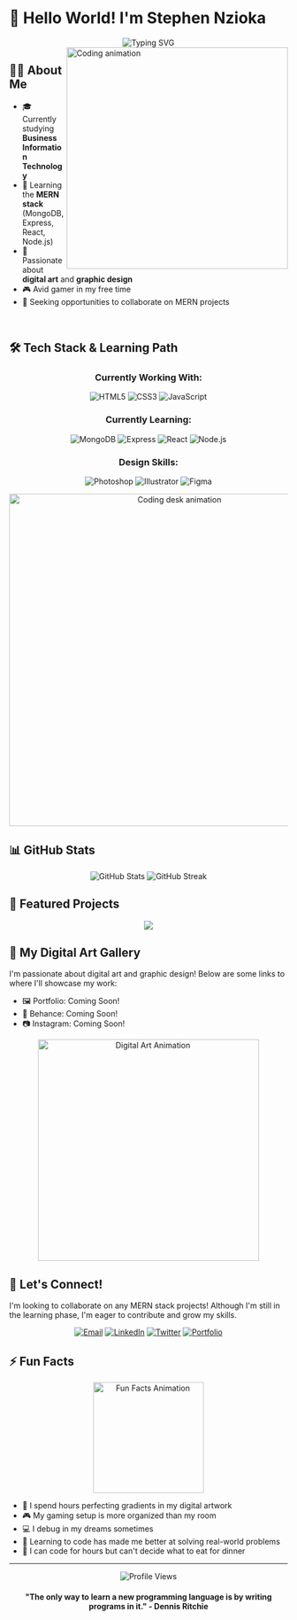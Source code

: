 # 👋 Hello World! I'm Stephen Nzioka

<div align="center">
  <img src="https://readme-typing-svg.herokuapp.com?font=Fira+Code&size=32&duration=3000&pause=1000&color=F75C7E&center=true&vCenter=true&random=false&width=600&lines=Full-Stack+Developer+in+Training;Business+Information+Technology+Student;Digital+Artist+%26+Graphics+Designer;Gaming+Enthusiast" alt="Typing SVG" />
</div>

<img align="right" width="400" src="https://media.giphy.com/media/qgQUggAC3Pfv687qPC/giphy.gif" alt="Coding animation" />

## 🧑‍💻 About Me

- 🎓 Currently studying **Business Information Technology**
- 🌱 Learning the **MERN stack** (MongoDB, Express, React, Node.js)
- 🎨 Passionate about **digital art** and **graphic design**
- 🎮 Avid gamer in my free time
- 💼 Seeking opportunities to collaborate on MERN projects

<br clear="right"/>

## 🛠️ Tech Stack & Learning Path

<div align="center">
  
### Currently Working With:
![HTML5](https://img.shields.io/badge/-HTML5-E34F26?style=for-the-badge&logo=html5&logoColor=white)
![CSS3](https://img.shields.io/badge/-CSS3-1572B6?style=for-the-badge&logo=css3)
![JavaScript](https://img.shields.io/badge/-JavaScript-F7DF1E?style=for-the-badge&logo=javascript&logoColor=black)

### Currently Learning:
![MongoDB](https://img.shields.io/badge/-MongoDB-47A248?style=for-the-badge&logo=mongodb&logoColor=white)
![Express](https://img.shields.io/badge/-Express-000000?style=for-the-badge&logo=express&logoColor=white)
![React](https://img.shields.io/badge/-React-61DAFB?style=for-the-badge&logo=react&logoColor=black)
![Node.js](https://img.shields.io/badge/-Node.js-339933?style=for-the-badge&logo=node.js&logoColor=white)

### Design Skills:
![Photoshop](https://img.shields.io/badge/-Photoshop-31A8FF?style=for-the-badge&logo=adobe-photoshop&logoColor=white)
![Illustrator](https://img.shields.io/badge/-Illustrator-FF9A00?style=for-the-badge&logo=adobe-illustrator&logoColor=white)
![Figma](https://img.shields.io/badge/-Figma-F24E1E?style=for-the-badge&logo=figma&logoColor=white)

</div>

<div align="center">
  <img src="https://media.giphy.com/media/L1R1tvI9svkIWwpVYr/giphy.gif" width="600" alt="Coding desk animation" />
</div>

## 📊 GitHub Stats

<div align="center">
  <img src="https://github-readme-stats.vercel.app/api?username=Elixir-Piloting&show_icons=true&theme=radical" alt="GitHub Stats" />
  <img src="https://github-readme-streak-stats.herokuapp.com/?user=Elixir-Piloting&theme=radical" alt="GitHub Streak" />
</div>

## 🌟 Featured Projects

<div align="center">
  <a href="#">
    <img src="https://readme-components.vercel.app/api?component=experience&company=COMING%20SOON&role=MERN%20Project&duration=2025&location=Stay%20Tuned&description=My%20first%20full-stack%20web%20application%20using%20the%20MERN%20stack." />
  </a>
</div>

## 🎨 My Digital Art Gallery

I'm passionate about digital art and graphic design! Below are some links to where I'll showcase my work:
- 🖼️ Portfolio: Coming Soon!
- 🎨 Behance: Coming Soon!
- 📷 Instagram: Coming Soon!

<div align="center">
  <img src="https://media.giphy.com/media/3oKIPeQ5Uz4gU6ID5K/giphy.gif" width="400" alt="Digital Art Animation" />
</div>

## 🤝 Let's Connect!

I'm looking to collaborate on any MERN stack projects! Although I'm still in the learning phase, I'm eager to contribute and grow my skills.

<div align="center">
  
[![Email](https://img.shields.io/badge/Email-stevenzioka860@gmail.com-D14836?style=for-the-badge&logo=gmail&logoColor=white)](mailto:stevenzioka860@gmail.com)
[![LinkedIn](https://img.shields.io/badge/LinkedIn-Coming_Soon-0077B5?style=for-the-badge&logo=linkedin&logoColor=white)](#)
[![Twitter](https://img.shields.io/badge/Twitter-Coming_Soon-1DA1F2?style=for-the-badge&logo=twitter&logoColor=white)](#)
[![Portfolio](https://img.shields.io/badge/Portfolio-Coming_Soon-000000?style=for-the-badge&logo=notion&logoColor=white)](#)

</div>

## ⚡ Fun Facts

<div align="center">
  <img src="https://media.giphy.com/media/3oKIPnAiaMCws8nOsE/giphy.gif" width="200" alt="Fun Facts Animation" />
</div>

- 🎨 I spend hours perfecting gradients in my digital artwork
- 🎮 My gaming setup is more organized than my room
- 💻 I debug in my dreams sometimes
- 🌱 Learning to code has made me better at solving real-world problems
- 🍕 I can code for hours but can't decide what to eat for dinner

---

<div align="center">
  <img src="https://komarev.com/ghpvc/?username=Elixir-Piloting&color=blueviolet&style=flat-square" alt="Profile Views" />
  
  <h4>"The only way to learn a new programming language is by writing programs in it." - Dennis Ritchie</h4>
</div>
